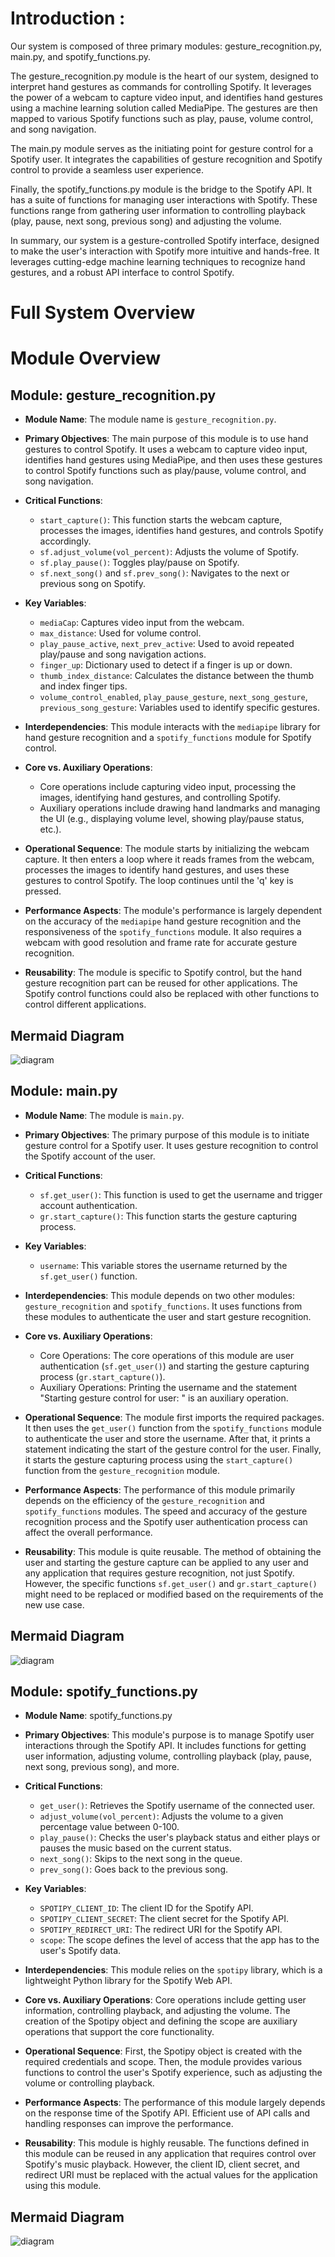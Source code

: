 # Introduction :

Our system is composed of three primary modules: gesture_recognition.py, main.py, and spotify_functions.py. 

The gesture_recognition.py module is the heart of our system, designed to interpret hand gestures as commands for controlling Spotify. It leverages the power of a webcam to capture video input, and identifies hand gestures using a machine learning solution called MediaPipe. The gestures are then mapped to various Spotify functions such as play, pause, volume control, and song navigation.

The main.py module serves as the initiating point for gesture control for a Spotify user. It integrates the capabilities of gesture recognition and Spotify control to provide a seamless user experience. 

Finally, the spotify_functions.py module is the bridge to the Spotify API. It has a suite of functions for managing user interactions with Spotify. These functions range from gathering user information to controlling playback (play, pause, next song, previous song) and adjusting the volume. 

In summary, our system is a gesture-controlled Spotify interface, designed to make the user's interaction with Spotify more intuitive and hands-free. It leverages cutting-edge machine learning techniques to recognize hand gestures, and a robust API interface to control Spotify.

# Full System Overview

# Module Overview
## Module: gesture_recognition.py
- **Module Name**: The module name is `gesture_recognition.py`.

- **Primary Objectives**: The main purpose of this module is to use hand gestures to control Spotify. It uses a webcam to capture video input, identifies hand gestures using MediaPipe, and then uses these gestures to control Spotify functions such as play/pause, volume control, and song navigation.

- **Critical Functions**: 
    - `start_capture()`: This function starts the webcam capture, processes the images, identifies hand gestures, and controls Spotify accordingly.
    - `sf.adjust_volume(vol_percent)`: Adjusts the volume of Spotify.
    - `sf.play_pause()`: Toggles play/pause on Spotify.
    - `sf.next_song()` and `sf.prev_song()`: Navigates to the next or previous song on Spotify.

- **Key Variables**: 
    - `mediaCap`: Captures video input from the webcam.
    - `max_distance`: Used for volume control.
    - `play_pause_active`, `next_prev_active`: Used to avoid repeated play/pause and song navigation actions.
    - `finger_up`: Dictionary used to detect if a finger is up or down.
    - `thumb_index_distance`: Calculates the distance between the thumb and index finger tips.
    - `volume_control_enabled`, `play_pause_gesture`, `next_song_gesture`, `previous_song_gesture`: Variables used to identify specific gestures.

- **Interdependencies**: This module interacts with the `mediapipe` library for hand gesture recognition and a `spotify_functions` module for Spotify control.

- **Core vs. Auxiliary Operations**: 
    - Core operations include capturing video input, processing the images, identifying hand gestures, and controlling Spotify.
    - Auxiliary operations include drawing hand landmarks and managing the UI (e.g., displaying volume level, showing play/pause status, etc.).

- **Operational Sequence**: The module starts by initializing the webcam capture. It then enters a loop where it reads frames from the webcam, processes the images to identify hand gestures, and uses these gestures to control Spotify. The loop continues until the 'q' key is pressed.

- **Performance Aspects**: The module's performance is largely dependent on the accuracy of the `mediapipe` hand gesture recognition and the responsiveness of the `spotify_functions` module. It also requires a webcam with good resolution and frame rate for accurate gesture recognition.

- **Reusability**: The module is specific to Spotify control, but the hand gesture recognition part can be reused for other applications. The Spotify control functions could also be replaced with other functions to control different applications.
## Mermaid Diagram
![diagram](./High_Level_Doc-1.svg)
## Module: main.py
- **Module Name**: The module is `main.py`.

- **Primary Objectives**: The primary purpose of this module is to initiate gesture control for a Spotify user. It uses gesture recognition to control the Spotify account of the user. 

- **Critical Functions**: 
  - `sf.get_user()`: This function is used to get the username and trigger account authentication.
  - `gr.start_capture()`: This function starts the gesture capturing process.

- **Key Variables**: 
  - `username`: This variable stores the username returned by the `sf.get_user()` function.

- **Interdependencies**: This module depends on two other modules: `gesture_recognition` and `spotify_functions`. It uses functions from these modules to authenticate the user and start gesture recognition.

- **Core vs. Auxiliary Operations**: 
  - Core Operations: The core operations of this module are user authentication (`sf.get_user()`) and starting the gesture capturing process (`gr.start_capture()`).
  - Auxiliary Operations: Printing the username and the statement "Starting gesture control for user: " is an auxiliary operation.

- **Operational Sequence**: The module first imports the required packages. It then uses the `get_user()` function from the `spotify_functions` module to authenticate the user and store the username. After that, it prints a statement indicating the start of the gesture control for the user. Finally, it starts the gesture capturing process using the `start_capture()` function from the `gesture_recognition` module.

- **Performance Aspects**: The performance of this module primarily depends on the efficiency of the `gesture_recognition` and `spotify_functions` modules. The speed and accuracy of the gesture recognition process and the Spotify user authentication process can affect the overall performance.

- **Reusability**: This module is quite reusable. The method of obtaining the user and starting the gesture capture can be applied to any user and any application that requires gesture recognition, not just Spotify. However, the specific functions `sf.get_user()` and `gr.start_capture()` might need to be replaced or modified based on the requirements of the new use case.
## Mermaid Diagram
![diagram](./High_Level_Doc-2.svg)
## Module: spotify_functions.py
- **Module Name**: spotify_functions.py

- **Primary Objectives**: This module's purpose is to manage Spotify user interactions through the Spotify API. It includes functions for getting user information, adjusting volume, controlling playback (play, pause, next song, previous song), and more.

- **Critical Functions**:
    - `get_user()`: Retrieves the Spotify username of the connected user.
    - `adjust_volume(vol_percent)`: Adjusts the volume to a given percentage value between 0-100.
    - `play_pause()`: Checks the user's playback status and either plays or pauses the music based on the current status.
    - `next_song()`: Skips to the next song in the queue.
    - `prev_song()`: Goes back to the previous song.

- **Key Variables**:
    - `SPOTIPY_CLIENT_ID`: The client ID for the Spotify API.
    - `SPOTIPY_CLIENT_SECRET`: The client secret for the Spotify API.
    - `SPOTIPY_REDIRECT_URI`: The redirect URI for the Spotify API.
    - `scope`: The scope defines the level of access that the app has to the user's Spotify data.

- **Interdependencies**: This module relies on the `spotipy` library, which is a lightweight Python library for the Spotify Web API.

- **Core vs. Auxiliary Operations**: Core operations include getting user information, controlling playback, and adjusting the volume. The creation of the Spotipy object and defining the scope are auxiliary operations that support the core functionality.

- **Operational Sequence**: First, the Spotipy object is created with the required credentials and scope. Then, the module provides various functions to control the user's Spotify experience, such as adjusting the volume or controlling playback.

- **Performance Aspects**: The performance of this module largely depends on the response time of the Spotify API. Efficient use of API calls and handling responses can improve the performance.

- **Reusability**: This module is highly reusable. The functions defined in this module can be reused in any application that requires control over Spotify's music playback. However, the client ID, client secret, and redirect URI must be replaced with the actual values for the application using this module.
## Mermaid Diagram
![diagram](./High_Level_Doc-3.svg)
